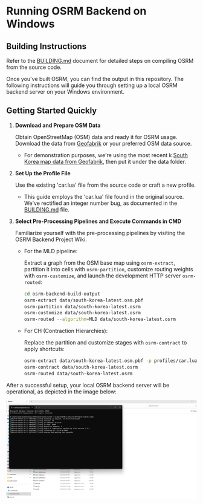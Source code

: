 # Running OSRM Backend on Windows

## Building Instructions

Refer to the [BUILDING.md](BUILDING.md) document for detailed steps on compiling OSRM from the source code.

Once you've built OSRM, you can find the output in this repository. The following instructions will guide you through setting up a local OSRM backend server on your Windows environment.

## Getting Started Quickly

1. **Download and Prepare OSM Data**

   Obtain OpenStreetMap (OSM) data and ready it for OSRM usage. Download the data from [Geofabrik](https://download.geofabrik.de/) or your preferred OSM data source.
   
   - For demonstration purposes, we're using the most recent k [South Korea map data from Geofabrik](https://download.geofabrik.de/asia/south-korea-latest.osm.pbf), then put it under the data folder.

2. **Set Up the Profile File**

   Use the existing 'car.lua' file from the source code or craft a new profile.
   
   - This guide employs the 'car.lua' file found in the original source. We've rectified an integer number bug, as documented in the [BUILDING.md](BUILDING.md) file.

3. **Select Pre-Processing Pipelines and Execute Commands in CMD**

   Familiarize yourself with the pre-processing pipelines by visiting the OSRM Backend Project Wiki.

   - For the MLD pipeline:
     
     Extract a graph from the OSM base map using `osrm-extract`, partition it into cells with `osrm-partition`, customize routing weights with `osrm-customize`, and launch the development HTTP server `osrm-routed`:

     ```bash
     cd osrm-backend-build-output
     osrm-extract data/south-korea-latest.osm.pbf
     osrm-partition data/south-korea-latest.osrm
     osrm-customize data/south-korea-latest.osrm
     osrm-routed --algorithm=MLD data/south-korea-latest.osrm
     ```

   - For CH (Contraction Hierarchies):
     
     Replace the partition and customize stages with `osrm-contract` to apply shortcuts:

     ```bash
     osrm-extract data/south-korea-latest.osm.pbf -p profiles/car.lua
     osrm-contract data/south-korea-latest.osrm
     osrm-routed data/south-korea-latest.osrm
     ```

After a successful setup, your local OSRM backend server will be operational, as depicted in the image below:

![Local South Korea OSRM Backend Server](successful-demo.png)
